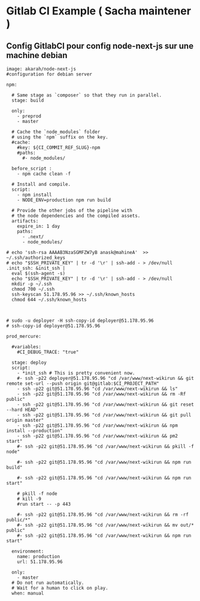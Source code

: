 Gitlab CI Example ( Sacha maintener )
===================

Config GitlabCI pour config node-next-js sur une machine debian
-------------------


    image: akarah/node-next-js
    #configuration for debian server

    npm:

      # Same stage as `composer` so that they run in parallel.
      stage: build

      only:
        - preprod
        - master

      # Cache the `node_modules` folder
      # using the `npm` suffix on the key.
      #cache:
        #key: ${CI_COMMIT_REF_SLUG}-npm
        #paths:
          #- node_modules/

      before_script :
        - npm cache clean -f

      # Install and compile.
      script:
        - npm install
        - NODE_ENV=production npm run build

      # Provide the other jobs of the pipeline with
      # the node dependencies and the compiled assets.
      artifacts:
        expire_in: 1 day
        paths:
          - .next/
          - node_modules/

    # echo 'ssh-rsa AAAAB3NzaSGMFZW7yB anask@mahineA'  >> ~/.ssh/authorized_keys
    # echo "$SSH_PRIVATE_KEY" | tr -d '\r' | ssh-add - > /dev/null
    .init_ssh: &init_ssh |
      eval $(ssh-agent -s)
      echo "$SSH_PRIVATE_KEY" | tr -d '\r' | ssh-add - > /dev/null
      mkdir -p ~/.ssh
      chmod 700 ~/.ssh
      ssh-keyscan 51.178.95.96 >> ~/.ssh/known_hosts
      chmod 644 ~/.ssh/known_hosts



    # sudo -u deployer -H ssh-copy-id deployer@51.178.95.96
    # ssh-copy-id deployer@51.178.95.96

    prod_mercure:

      #variables:
        #CI_DEBUG_TRACE: "true"

      stage: deploy
      script:
        - *init_ssh # This is pretty convenient now.
        #- ssh -p22 deployer@51.178.95.96 "cd /var/www/next-wikirun && git remote set-url --push origin git@gitlab:$CI_PROJECT_PATH"
        - ssh -p22 git@51.178.95.96 "cd /var/www/next-wikirun && ls"
        - ssh -p22 git@51.178.95.96 "cd /var/www/next-wikirun && rm -Rf public"
        - ssh -p22 git@51.178.95.96 "cd /var/www/next-wikirun && git reset --hard HEAD"
        - ssh -p22 git@51.178.95.96 "cd /var/www/next-wikirun && git pull origin master"
        - ssh -p22 git@51.178.95.96 "cd /var/www/next-wikirun && npm install --production"
        - ssh -p22 git@51.178.95.96 "cd /var/www/next-wikirun && pm2 start"
        #- ssh -p22 git@51.178.95.96 "cd /var/www/next-wikirun && pkill -f node"

        #- ssh -p22 git@51.178.95.96 "cd /var/www/next-wikirun && npm run build"

        #- ssh -p22 git@51.178.95.96 "cd /var/www/next-wikirun && npm run start"

        # pkill -f node
        # kill -9
        #run start -- -p 443

        #- ssh -p22 git@51.178.95.96 "cd /var/www/next-wikirun && rm -rf public/*"
        #- ssh -p22 git@51.178.95.96 "cd /var/www/next-wikirun && mv out/* public"
        #- ssh -p22 git@51.178.95.96 "cd /var/www/next-wikirun && npm run start"

      environment:
        name: production
        url: 51.178.95.96

      only:
        - master
      # Do not run automatically.
      # Wait for a human to click on play.
      when: manual
